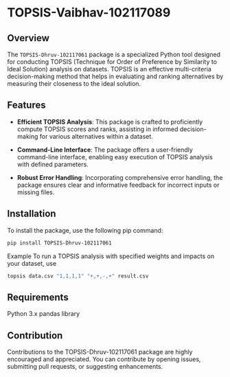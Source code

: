 # TOPSIS-Vaibhav-102117089

## Overview

The `TOPSIS-Dhruv-102117061` package is a specialized Python tool designed for conducting TOPSIS (Technique for Order of Preference by Similarity to Ideal Solution) analysis on datasets. TOPSIS is an effective multi-criteria decision-making method that helps in evaluating and ranking alternatives by measuring their closeness to the ideal solution.

## Features

- **Efficient TOPSIS Analysis**: This package is crafted to proficiently compute TOPSIS scores and ranks, assisting in informed decision-making for various alternatives within a dataset.

- **Command-Line Interface**: The package offers a user-friendly command-line interface, enabling easy execution of TOPSIS analysis with defined parameters.

- **Robust Error Handling**: Incorporating comprehensive error handling, the package ensures clear and informative feedback for incorrect inputs or missing files.

## Installation

To install the package, use the following pip command:

```bash
pip install TOPSIS-Dhruv-102117061
```
Example
To run a TOPSIS analysis with specified weights and impacts on your dataset, use
```bash
topsis data.csv "1,1,1,1" "+,+,-,+" result.csv
```
## Requirements
Python 3.x
pandas library
## Contribution
Contributions to the TOPSIS-Dhruv-102117061 package are highly encouraged and appreciated. You can contribute by opening issues, submitting pull requests, or suggesting enhancements.
